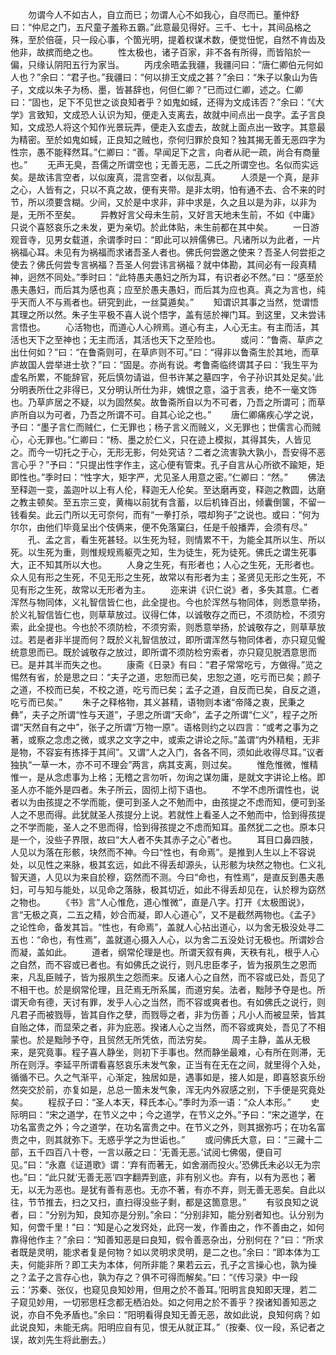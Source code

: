 <!-- { "loadSidebar": true } -->
　　勿谓今人不如古人，自立而已；勿谓人心不如我心，自尽而已。董仲舒曰：“仲尼之门，五尺童子羞称五霸。”此意最见得好。三千、七十，其间品格之殊，至於倍蓰，只一段心事，个箇光明，提着权谋术数，便觉忸怩，自然不肯齿及他非，故摈而绝之也。
　　性太极也，诸子百家，非不各有所得，而皆陷於一偏，只缘认阴阳五行为家当。
　　丙戌余晤孟我疆，我疆问曰：“唐仁卿伯元何如人也？”余曰：“君子也。”我疆曰：“何以排王文成之甚？”余曰：“朱子以象山为告子，文成以朱子为杨、墨，皆甚辞也，何但仁卿？”已而过仁卿，述之。仁卿曰：“固也，足下不见世之谈良知者乎？如鬼如蜮，还得为文成讳否？”余曰：“《大学》言致知，文成恐人认识为知，便走入支离去，故就中间点出一良字。孟子言良知，文成恐人将这个知作光景玩弄，便走入玄虚去，故就上面点出一致字。其意最为精密。至於如鬼如蜮，正良知之贼也，奈何归罪於良知？独其揭无善无恶四字为性宗，愚不能释然耳。”仁卿曰：“善。早闻足下之言，向者从祀一疏，尚合有商量也。”
　　无声无臭，吾儒之所谓空也；无善无恶，二氏之所谓空也。名似而实远矣。是故讳言空者，以似废真，混言空者，以似乱真。
　　人须是一个真，是非之心，人皆有之，只以不真之故，便有夹带。是非太明，怕有通不去、合不来的时节，所以须要含糊。少间，又於是中求非，非中求是，久之且以是为非，以非为是，无所不至矣。
　　异教好言父母未生前，又好言天地未生前，不如《中庸》只说个喜怒哀乐之未发，更为亲切。於此体贴，未生前都在其中矣。
　　一日游观音寺，见男女载道，余谓季时曰：“即此可以辨儒佛已。凡诸所以为此者，一片祸福心耳。未见有为祸福而求诸吾圣人者也。佛氏何尝邀之使来？吾圣人何尝拒之使去？佛氏何尝专言祸福？吾圣人何尝讳言祸福？就中体勘，其间必有一段真精神，迥然不同处。”季时曰：“此特愚夫愚妇之所为耳，有识者必不然。”曰：“感至於愚夫愚妇，而后其为感也真；应至於愚夫愚妇，而后其为应也真。真之为言也，纯乎天而人不与焉者也。研究到此，一丝莫遁矣。”
　　知谓识其事之当然，觉谓悟其理之所以然。朱子生平极不喜人说个悟字，盖有惩於禅门耳。到这里，又未尝讳言悟也。
　　心活物也，而道心人心辨焉。道心有主，人心无主。有主而活，其活也天下之至神也；无主而活，其活也天下之至险也。
　　或问：“鲁斋、草庐之出仕何如？”曰：“在鲁斋则可，在草庐则不可。”曰：“得非以鲁斋生於其地，而草庐故国人尝举进士欤？”曰：“固是。亦尚有说。考鲁斋临终谓其子曰：‘我生平为虚名所累，不能辞官，死后慎勿请谥，但书许某之墓四字，令子孙识其处足矣。’此分明表所仕之非得已，又分明认所仕为非，媿恨之意，溢于言表，绝不一毫文饰也。乃草庐居之不疑，以为固然矣。故鲁斋所自以为不可者，乃吾之所谓可；而草庐所自以为可者，乃吾之所谓不可。自其心论之也。”
　　唐仁卿痛疾心学之说，予曰：“墨子言仁而贼仁，仁无罪也；杨子言义而贼义，义无罪也；世儒言心而贼心，心无罪也。”仁卿曰：“杨、墨之於仁义，只在迹上模拟，其得其失，人皆见之。而今一切托之于心，无形无影，何处究诘？二者之流害孰大孰小，吾安得不恶言心乎？”予曰：“只提出性字作主，这心便有管束。孔子自言从心所欲不踰矩，矩即性也。”季时曰：“性字大，矩字严，尤见圣人用意之密。”仁卿曰：“然。”
　　佛法至释迦一变，盖迦叶以上有人伦，释迦无人伦矣。至达磨再变，释迦之教圆，达磨之教主顿矣。至五宗三变，黄梅以前犹有含蓄，以后机锋百出，倾囊倒箧，不留一钱看矣。此云门所以无可奈何，而有“一拳打杀，喂却狗子”之说也。或曰：“何为尔尔，由他们毕竟呈出个伎俩来，便不免落窠臼，任是千般播弄，会须有尽。”
　　孔、孟之言，看生死甚轻。以生死为轻，则情累不干，为能全其所以生、所以死。以生死为重，则惟规规焉躯壳之知，生为徒生，死为徒死。佛氏之谓生死事大，正不知其所以大也。
　　人身之生死，有形者也；人心之生死，无形者也。众人见有形之生死，不见无形之生死，故常以有形者为主；圣贤见无形之生死，不见有形之生死，故常以无形者为主。
　　迩来讲《识仁说》者，多失其意。仁者浑然与物同体，义礼智信皆仁也，此全提也。今也於浑然与物同体，则悉意举扬，於义礼智信皆仁也，则草草放过。议得仁体，以诚敬存之而已，不须防检，不须穷索，此全提也。今也於不须防检，不须穷索，则悉意举扬，於诚敬存之，则草草放过。若是者非半提而何？既於义礼智信放过，即所谓浑然与物同体者，亦只窥见儱统意思而已。既於诚敬存之放过，即所谓不须防检穷索者，亦只窥见脱洒意思而已。是并其半而失之也。
　　康斋《日录》有曰：“君子常常吃亏，方做得。”览之惕然有省，於是思之曰：“夫子之道，忠恕而已矣，忠恕之道，吃亏而已矣；颜子之道，不校而已矣，不校之道，吃亏而已矣；孟子之道，自反而已矣，自反之道，吃亏而已矣。”
　　朱子之释格物，其义甚精，语物则本诸“帝降之衷，民秉之彝”，夫子之所谓“性与天道”，子思之所谓“天命”，孟子之所谓“仁义”，程子之所谓“天然自有之中”，张子之所谓“万物一原”。语格则约之以四言：“或考之事为之著，或察之念虑之微，或求之文字之中，或索之讲论之际。”盖谓“内外精粗，无非是物，不容妄有拣择于其间”。又谓“人之入门，各各不同，须如此收得尽耳。”议者独执“一草一木，亦不可不理会”两言，病其支离，则过矣。
　　惟危惟微，惟精惟一，是从念虑事为上格；无稽之言勿听，勿询之谋勿庸，是就文字讲论上格。即圣人亦不能外是四者。朱子所云，固彻上彻下语也。
　　不学不虑所谓性也，说者以为由孩提之不学而能，便可到圣人之不勉而中，由孩提之不虑而知，便可到圣人之不思而得。此犹就圣人孩提分上说。若就性上看圣人之不勉而中，恰到得孩提之不学而能，圣人之不思而得，恰到得孩提之不虑而知耳。虽然犹二之也。原本只是一个，没些子界限，故曰“大人者不失其赤子之心”者也。
　　耳目口鼻四肢，人见以为落在形骸，块然而不神。今曰“性也，有命焉”。是推到人生以上不容说处，以见性之来脉，极其玄远，如此不得丢却源头，认形骸为块然之物也。仁义礼智天道，人见以为来自於穆，窈然而不测。今曰“命也，有性焉”，是直反到愚夫愚妇，可与知与能处，以见命之落脉，极其切近，如此不得丢却见在，认於穆为窈然之物也。
　　《书》言“人心惟危，道心惟微”，直是八字。打开《太极图说》，言“无极之真，二五之精，妙合而凝，即人心道心”，又不是截然两物也。《孟子》之论性命，备发其旨。“性也，有命焉”，盖就人心拈出道心，以为舍无极没处寻二五也：“命也，有性焉”，盖就道心摄入人心，以为舍二五没处讨无极也。所谓妙合而凝，盖如此。
　　道者，纲常伦理是也。所谓天叙有典，天秩有礼，根乎人心之自然，而不容或已者也。有如佛氏之说行，则凡忠臣孝子，皆为报夙生之恩而来，凡乱臣贼子，皆为报夙生之怨而来。反诸人心之自然，而不容或已处，吾见了不相干也。於是纲常伦理，且茫焉无所系属，而道穷矣。法者，黜陟予夺是也。所谓天命有德，天讨有罪，发乎人心之当然，而不容或爽者也。有如佛氏之说行，则凡君子而被戮辱，皆其自作之孽，而戮辱之者，非为伤善；凡小人而被显荣，皆其自贻之体，而显荣之者，非为庇恶。揆诸人心之当然，而不容或爽处，吾见了不相蒙也。於是黜陟予夺，且贸然无所凭依，而法穷矣。
　　周子主静，盖从无极来，是究竟事。程子喜人静坐，则初下手事也。然而静坐最难，心有所在则滞，无所在则浮。李延平所谓看喜怒哀乐未发气象，正当有在无在之间，就里得个入处，循循不已。久之气渐平，心渐定，独居如是，遇事如是，接人如是，即喜怒哀乐纷然突交於前，亦复如是，总总一箇未发气象，浑无内外寂感之别，下手便是究竟处矣。
　　程叔子曰：“圣人本天，释氏本心。”季时为添一语：“众人本形。”
　　史际明曰：“宋之道学，在节义之中；今之道学，在节义之外。”予曰：“宋之道学，在功名富贵之外；今之道学，在功名富贵之中。在节义之外，则其据弥巧；在功名富贵之中，则其就弥下。无惑乎学之为世诟也。”
　　或问佛氏大意，曰：“三藏十二部，五千四百八十卷，一言以蔽之曰：‘无善无恶。’试阅七佛偈，便自可见。”曰：“永嘉《证道歌》谓：‘弃有而著无，如舍溺而投火。’恐佛氏未必以无为宗也。”曰：“此只就‘无善无恶’四字翻弄到底，非有别义也。弃有，以有为恶也；著无，以无为恶也。是犹有善有恶也。无亦不著，有亦不弃，则无善无恶矣。自此以往，节节推去，扫之又扫，直扫得没些子剩，都是这箇意思。”
　　有驳良知之说者，曰：“分别为知，良知亦是分别。”余曰：“分别非知，能分别者知也。认分别为知，何啻千里！”曰：“知是心之发窍处，此窍一发，作善由之，作不善由之，如何靠得他作主？”余曰：“知善知恶是曰良知，假令善恶杂出，分别何在？”曰：“所求者既是灵明，能求者复是何物？如以灵明求灵明，是二之也。”余曰：“即本体为工夫，何能非所？即工夫为本体，何所非能？果若云云，孔子之言操心也，孰为操之？孟子之言存心也，孰为存之？俱不可得而解矣。”曰：“《传习录》中一段云：‘苏秦、张仪，也窥见良知妙用，但用之於不善耳。’阳明言良知即天理，若二子窥见妙用，一切邪思枉念都无栖泊处。如之何用之於不善乎？揆诸知善知恶之说，亦自不免矛盾也。”余曰：“阳明看得良知无善无恶，故如此说，良知何病？如此说良知，未能无病。阳明应自有见，恨无从就正耳。”（按秦、仪一段，系记者之误，故刘先生将此删去。）
